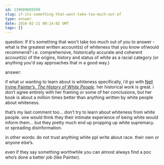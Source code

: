 ```yaml
---
id: 139689605599
slug: if-its-something-that-wont-take-too-much-out-of
type: answer
date: 2016-02-21 00:14:02 GMT
tags: []
---
```

question: If it's something that won't take too much out of you to answer - what is the greatest written account(s) of whiteness that you know of/would recommend? i.e. comprehensive, historically accurate and coherent account(s) of the origins, history and status of white as a racial category (or anything you'd say approaches that in a good way.)

answer: <p>if what ur wanting to learn about is whiteness specifically, i’d go with <a href="http://www.amazon.ca/gp/product/B003HQ3XHQ">Nell Irvine Painter’s, _The History of White People_</a>. her historical work is great. i don’t agree entirely with her framing or some of her conclusions, but her book is about a million times better than anything written by white people about whiteness.</p><p>that’s my last comment too... don’t try to learn about whiteness from white people. one would think they their intimate experience of being white would inform them... but they pretty much end up propping up white supremacy. or spreading disinformation.&nbsp;</p><p>in other words: do not trust anything white ppl write about race. their own or anyone else’s.&nbsp;</p><p>even if they say something worthwhile you can almost always find a poc who’s done a better job (like Painter).&nbsp;</p>